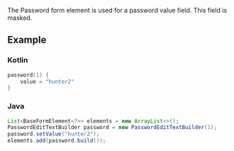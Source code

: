 The Password form element is used for a password value field. This field is masked.

## Example

### Kotlin
```kotlin
password(1) {
    value = "hunter2"
}
```

### Java
```java
List<BaseFormElement<?>> elements = new ArrayList<>();
PasswordEditTextBuilder password = new PasswordEditTextBuilder(1);
password.setValue("hunter2");
elements.add(password.build());
```